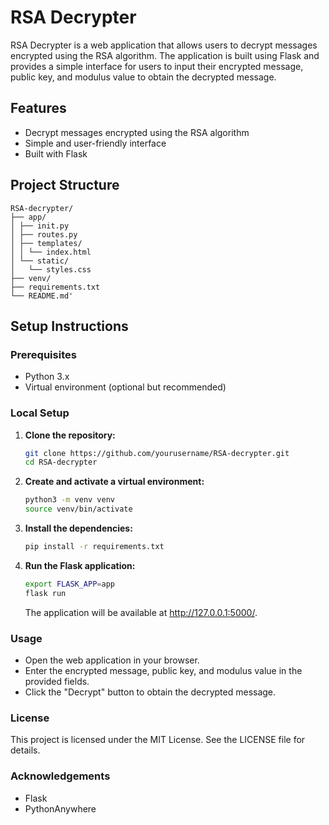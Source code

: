 # RSA Decrypter

RSA Decrypter is a web application that allows users to decrypt messages encrypted using the RSA algorithm. The application is built using Flask and provides a simple interface for users to input their encrypted message, public key, and modulus value to obtain the decrypted message.

## Features

- Decrypt messages encrypted using the RSA algorithm
- Simple and user-friendly interface
- Built with Flask

## Project Structure

```
RSA-decrypter/ 
├── app/ 
│ ├── init.py 
│ ├── routes.py 
│ ├── templates/ 
│ │ └── index.html 
│ └── static/ 
│   └── styles.css 
├── venv/ 
├── requirements.txt 
└── README.md'
```

## Setup Instructions

### Prerequisites

- Python 3.x
- Virtual environment (optional but recommended)

### Local Setup

1. **Clone the repository:**

    ```bash
    git clone https://github.com/yourusername/RSA-decrypter.git
    cd RSA-decrypter
    ```

2. **Create and activate a virtual environment:**

    ```bash
    python3 -m venv venv
    source venv/bin/activate
    ```

3. **Install the dependencies:**

    ```bash
    pip install -r requirements.txt
    ```

4. **Run the Flask application:**

    ```bash
    export FLASK_APP=app
    flask run
    ```

    The application will be available at http://127.0.0.1:5000/.


### Usage

- Open the web application in your browser.
- Enter the encrypted message, public key, and modulus value in the provided fields.
- Click the "Decrypt" button to obtain the decrypted message.


### License

This project is licensed under the MIT License. See the LICENSE file for details.

### Acknowledgements

- Flask
- PythonAnywhere

